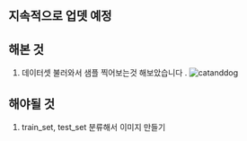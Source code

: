 ## 지속적으로 업뎃 예정


  ## 해본 것
  1. 데이터셋 불러와서 샘플 찍어보는것 해보았습니다 . 
  ![catanddog](https://user-images.githubusercontent.com/50771738/98828582-97208400-247b-11eb-93ed-abd1148d5d78.png)

  
  ## 해야될 것 
  1. train_set, test_set 분류해서 이미지 만들기 
